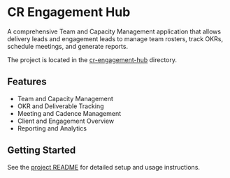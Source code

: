 # CR Engagement Hub

A comprehensive Team and Capacity Management application that allows delivery leads and engagement leads to manage team rosters, track OKRs, schedule meetings, and generate reports.

The project is located in the [cr-engagement-hub](./cr-engagement-hub) directory.

## Features

- Team and Capacity Management
- OKR and Deliverable Tracking
- Meeting and Cadence Management
- Client and Engagement Overview
- Reporting and Analytics

## Getting Started

See the [project README](./cr-engagement-hub/README.md) for detailed setup and usage instructions.